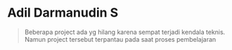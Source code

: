 # Adil Darmanudin S 

>Beberapa project ada yg hilang karena sempat terjadi kendala teknis. Namun project tersebut terpantau pada saat proses pembelajaran

